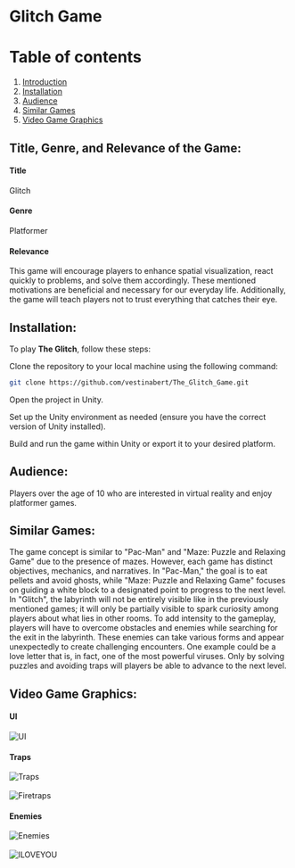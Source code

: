 # Glitch Game
# Table of contents
1. [Introduction](#introduction)
2. [Installation](#installation)
3. [Audience](#audience)
4. [Similar Games](#similargames)
5. [Video Game Graphics](#graphics)
  
## Title, Genre, and Relevance of the Game: <a name="introduction"></a>
#### Title
Glitch
#### Genre
Platformer
#### Relevance
This game will encourage players to enhance spatial visualization, react quickly to
problems, and solve them accordingly. These mentioned 
motivations are beneficial and necessary for our everyday life. Additionally, the game will 
teach players not to trust everything that catches their eye.

## Installation: <a name="installation"></a>
To play **The Glitch**, follow these steps:

Clone the repository to your local machine using the following command:

```bash
git clone https://github.com/vestinabert/The_Glitch_Game.git
```
Open the project in Unity.

Set up the Unity environment as needed (ensure you have the correct version of Unity installed).

Build and run the game within Unity or export it to your desired platform.

## Audience: <a name="audience"></a>
Players over the age of 10 who are interested in virtual reality and enjoy platformer games.

## Similar Games: <a name="similargames"></a>
The game concept is similar to "Pac-Man" and "Maze: Puzzle and Relaxing Game" due to the presence of mazes. However, each game 
has distinct objectives, mechanics, and narratives. In "Pac-Man," the goal is to eat pellets 
and avoid ghosts, while "Maze: Puzzle and Relaxing Game" focuses on guiding a white block to a 
designated point to progress to the next level. <br>
In "Glitch", the labyrinth will not be entirely visible like in the previously 
mentioned games; it will only be partially visible to spark curiosity among players 
about what lies in other rooms. To add intensity to the gameplay, players will 
have to overcome obstacles and enemies while searching for the exit in the labyrinth. 
These enemies can take various forms and appear unexpectedly to create challenging 
encounters. One example could be a love letter that is, in fact, one of the most powerful 
viruses. Only by solving puzzles and avoiding traps will players be able to advance to the next level.

## Video Game Graphics: <a name="graphics"></a>
#### UI
![UI](https://github.com/vestinabert/GlitchGame/assets/127593981/1951e51b-d749-48d3-9d81-c84bf306d9e8)

#### Traps
![Traps](https://github.com/vestinabert/GlitchGame/assets/127593981/d5f21d2f-3fc1-4e8f-93eb-0d53e2663614) 
<br><br>
![Firetraps](https://github.com/vestinabert/GlitchGame/assets/127593981/272c8dae-d393-4932-b501-3c6fb73419ea)

#### Enemies
![Enemies](https://github.com/vestinabert/GlitchGame/assets/127593981/d69b42f3-39b8-4194-a152-8ad1e2994201) 
<br><br>
![ILOVEYOU](https://github.com/vestinabert/GlitchGame/assets/127593981/2e4f558e-1e0f-4235-83cc-fa525e200743)

